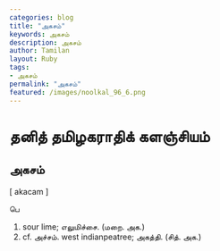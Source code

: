 ```yaml
---  
categories: blog  
title: "அகசம்"
keywords: அகசம்  
description: அகசம்
author: Tamilan  
layout: Ruby  
tags:     
- அகசம்
permalink: "அகசம்"  
featured: /images/noolkal_96_6.png  
--- 
```

# தனித் தமிழகராதிக் களஞ்சியம்
## அகசம்

[ akacam ]  
  
பெ  
1. sour lime; எலுமிச்சை. (மறை. அக.)  
2. cf. அச்சம். west indianpeatree; அகத்தி. (சித். அக.)